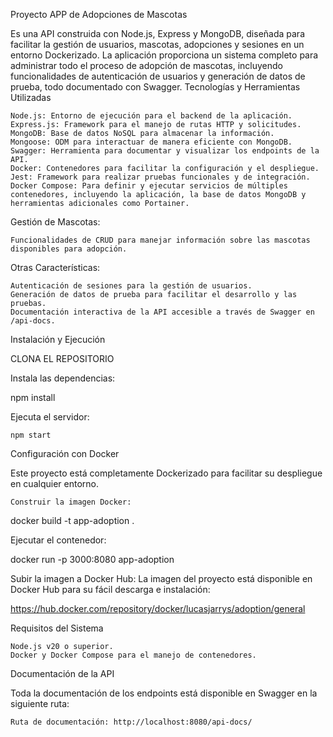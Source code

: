 Proyecto APP de Adopciones de Mascotas 

Es una API construida con Node.js, Express y MongoDB, diseñada para facilitar la gestión de usuarios, mascotas, adopciones y sesiones en un entorno Dockerizado. La aplicación proporciona un sistema completo para administrar todo el proceso de adopción de mascotas, incluyendo funcionalidades de autenticación de usuarios y generación de datos de prueba, todo documentado con Swagger.
Tecnologías y Herramientas Utilizadas

    Node.js: Entorno de ejecución para el backend de la aplicación.
    Express.js: Framework para el manejo de rutas HTTP y solicitudes.
    MongoDB: Base de datos NoSQL para almacenar la información.
    Mongoose: ODM para interactuar de manera eficiente con MongoDB.
    Swagger: Herramienta para documentar y visualizar los endpoints de la API.
    Docker: Contenedores para facilitar la configuración y el despliegue.
    Jest: Framework para realizar pruebas funcionales y de integración.
    Docker Compose: Para definir y ejecutar servicios de múltiples contenedores, incluyendo la aplicación, la base de datos MongoDB y herramientas adicionales como Portainer.

Gestión de Mascotas:

    Funcionalidades de CRUD para manejar información sobre las mascotas disponibles para adopción.

Otras Características:

    Autenticación de sesiones para la gestión de usuarios.
    Generación de datos de prueba para facilitar el desarrollo y las pruebas.
    Documentación interactiva de la API accesible a través de Swagger en /api-docs.

Instalación y Ejecución

  CLONA EL REPOSITORIO

Instala las dependencias:

npm install

Ejecuta el servidor:

    npm start

Configuración con Docker

Este proyecto está completamente Dockerizado para facilitar su despliegue en cualquier entorno.

    Construir la imagen Docker:

docker build -t app-adoption .

Ejecutar el contenedor:

docker run -p 3000:8080 app-adoption

Subir la imagen a Docker Hub:
La imagen del proyecto está disponible en Docker Hub para su fácil descarga e instalación:

   https://hub.docker.com/repository/docker/lucasjarrys/adoption/general

Requisitos del Sistema

    Node.js v20 o superior.
    Docker y Docker Compose para el manejo de contenedores.

Documentación de la API

Toda la documentación de los endpoints está disponible en Swagger en la siguiente ruta:

    Ruta de documentación: http://localhost:8080/api-docs/
